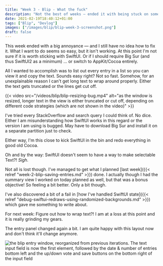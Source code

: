 ```yaml
---
title: "Week 3 - Blip - What the fuck"
description: "Not the best of weeks — ended it with being stuck on something that should be super easy."
date: 2021-02-19T18:40:12+01:00
tags: ["Blip", "Devlog"]
images: ["/images/blip/blip-week-3-screenshot.png"]
draft: false
---
```


This week ended with a big annoyance — and I still have no idea how to fix it. What I want to do seems so easy, but it isn't working.<!--more--> At this point I'm not sure if it is worth sticking with SwiftUI. Or if I should require Big Sur (and thus SwiftUI2 as a minimum) ... or switch to AppKit/Cocoa entirely.

All I wanted to accomplish was to list out every entry in a list so you can view it and copy the text. Sounds easy right? Not so fast. Somehow, for an unexplainable reason I can't get long text to wrap around properly. Either the text gets truncated or the lines get cut off.

{{< video src="/videos/blip/blip-resizing-bug.mp4" alt="as the window is resized, longer text in the view is either truncated or cut off, depending on different code strategies (which are not shown in the video)" >}}

I've tried every StackOverflow and search query I could think of. No dice. Either I am misunderstanding how SwiftUI works in this regard or the version I am using is bugged. May have to download Big Sur and install it on a separate partition just to check.

Either way, I'm this close to kick SwiftUI in the bin and redo everything in good old Cocoa.

Oh and by the way: SwiftUI doesn't seem to have a way to make selectable Text?! *Sigh.*

Not all is lost though. I've managed to get what I planned [last week]({{< relref "week-2-blip-saving-entries.md" >}}) done. I actually though I had the summary view I worked on today planned as well, but that was a bonus objective! So feeling a bit better. Only a bit though.

I've also discovered a bit of a fail in [how I've handled SwiftUI state]({{< relref "debug-swiftui-redraws-using-randomized-backgrounds.md" >}}) which gave me something to write about.

For next week: Figure out how to wrap text?! I am at a loss at this point and it is really grinding my gears.

The entry panel changed again a bit. I am quite happy with this layout now and don't think it'll change anymore.

![the blip entry window, reorganized from previous iterations. The text input field is now the first element, followed by the date & number of entries bottom left and the up/down vote and save buttons on the bottom right of the input field](/images/blip/blip-week-3-screenshot.png)

